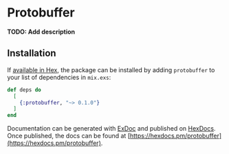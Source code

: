 # Protobuffer

**TODO: Add description**

## Installation

If [available in Hex](https://hex.pm/docs/publish), the package can be installed
by adding `protobuffer` to your list of dependencies in `mix.exs`:

```elixir
def deps do
  [
    {:protobuffer, "~> 0.1.0"}
  ]
end
```

Documentation can be generated with [ExDoc](https://github.com/elixir-lang/ex_doc)
and published on [HexDocs](https://hexdocs.pm). Once published, the docs can
be found at [https://hexdocs.pm/protobuffer](https://hexdocs.pm/protobuffer).

